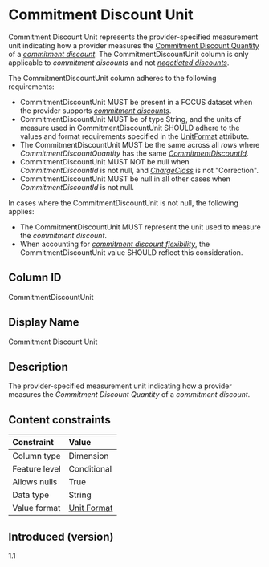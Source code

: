 # Commitment Discount Unit

Commitment Discount Unit represents the provider-specified measurement unit indicating how a provider measures the [Commitment Discount Quantity](#commitmentdiscountquantity) of a [*commitment discount*](#glossary:commitment-discount). The CommitmentDiscountUnit column is only applicable to *commitment discounts* and not [*negotiated discounts*](#glossary:negotiated-discount).

The CommitmentDiscountUnit column adheres to the following requirements:

* CommitmentDiscountUnit MUST be present in a FOCUS dataset when the provider supports [*commitment discounts*](#glossary:commitment-discount).
* CommitmentDiscountUnit MUST be of type String, and the units of measure used in CommitmentDiscountUnit SHOULD adhere to the values and format requirements specified in the [UnitFormat](#unitformat) attribute.
* The CommitmentDiscountUnit MUST be the same across all *rows* where *CommitmentDiscountQuantity* has the same [*CommitmentDiscountId*](#commitmentdiscountid).
* CommitmentDiscountUnit MUST NOT be null when *CommitmentDiscountId* is not null, and [*ChargeClass*](#chargeclass) is not "Correction".
* CommitmentDiscountUnit MUST be null in all other cases when *CommitmentDiscountId* is not null.

In cases where the CommitmentDiscountUnit is not null, the following applies:

* The CommitmentDiscountUnit MUST represent the unit used to measure the *commitment discount*.
* When accounting for [*commitment discount flexibility*](glossary:commitment-discount-flexibility), the CommitmentDiscountUnit value SHOULD reflect this consideration.

## Column ID

CommitmentDiscountUnit

## Display Name

Commitment Discount Unit

## Description

The provider-specified measurement unit indicating how a provider measures the *Commitment Discount Quantity* of a *commitment discount*.

## Content constraints

| Constraint      | Value            |
|:----------------|:-----------------|
| Column type     | Dimension        |
| Feature level   | Conditional      |
| Allows nulls    | True             |
| Data type       | String           |
| Value format    | [Unit Format](#unitformat)|

## Introduced (version)

1.1
